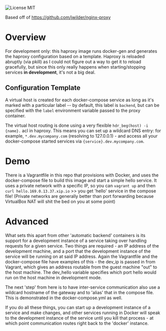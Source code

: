 ![License MIT](https://img.shields.io/badge/license-MIT-blue.svg)

Based off of https://github.com/jwilder/nginx-proxy

# Overview

For development only: this haproxy image runs docker-gen and generates the haproxy configuration based on a template. Haproxy is reloaded abruptly (via pkill) as I could not figure out a way to get it to reload gracefully, but since this only really happens when starting/stopping services **in development**, it's not a big deal.

## Configuration Template

A virtual host is created for each docker-compose service as long as it's marked with a particular label -- by default, this label is `backend`, but can be specified with the `label` environment variable passed to the proxy container.

The virtual host routing is done using a very flexible `hdr_beg(host) -i {name}.` acl in haproxy. This means you can set up a wildcard DNS entry: for example, `*.dev.mycompany.com` (resolving to 127.0.0.1) - and access all your docker-compose started services via `{service}.dev.mycompany.com`.

# Demo

There is a Vagrantfile in this repo that provisions with Docker, and uses the docker-compose file to build this image and start a simple hello service. It uses a private network with a specific IP, so you can `vagrant up` and then `curl hello.169.0.13.37.xip.io` >> you get 'hello' service in the compose file! (Private networks are generally better than port forwarding because VirtualBox NAT will shit the bed on you at some point)

# Advanced

What sets this apart from other 'automatic backend' containers is its support for a development instance of a service taking over handling requests for a given service. Two things are required - an IP address of the development machine, and a port that the development instance of the service will be running on at said IP address. Again the Vagrantfile and the docker-compose file have examples of this - the dev_ip is passed in from Vagrant, which gives an address routable from the guest machine "out" to the host machine. The dev_hello variable specifies which port hello would run on the host machine in development mode.

The next 'step' from here is to have inter-service communication also use a wildcard hostname of the gateway and to 'alias' that in the compose file.  This is demonstrated in the docker-compose.yml as well.

If you do all these things, you can start up a development instance of a service and make changes, and other services running in Docker will speak to the development instance of the service until you kill that process - at which point communication routes right back to the 'docker' instance.
